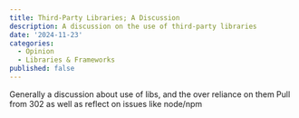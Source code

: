 ```yaml
---
title: Third-Party Libraries; A Discussion
description: A discussion on the use of third-party libraries
date: '2024-11-23'
categories:
  - Opinion
  - Libraries & Frameworks
published: false
---
```


Generally a discussion about use of libs, and the over reliance on them
Pull from 302 as well as reflect on issues like node/npm